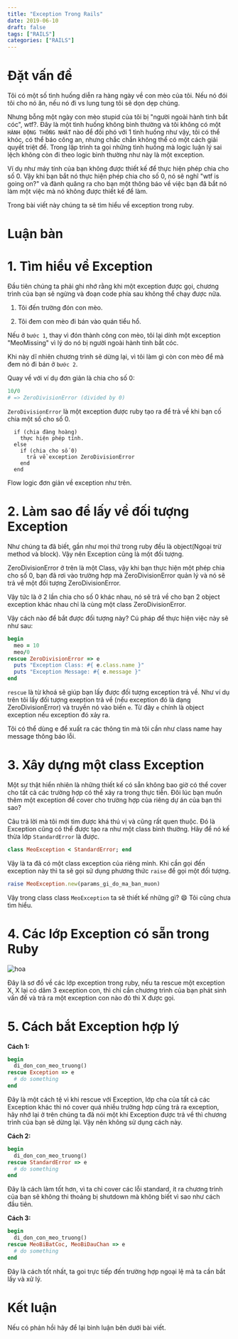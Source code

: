 ```yaml
---
title: "Exception Trong Rails"
date: 2019-06-10
draft: false
tags: ["RAILS"]
categories: ["RAILS"]
---
```


# Đặt vấn đề

Tôi có một số tình huống diễn ra hàng ngày về con mèo của tôi. Nếu nó đói tôi cho nó ăn, nếu nó đi vs lung tung tôi sẽ dọn dẹp chúng.

Nhưng bỗng một ngày con mèo stupid của tôi bị "người ngoài hành tinh bắt cóc", wtf?. Đây là một tình huống không bình thường và tôi không có một `HÀNH ĐỘNG THỐNG NHẤT` nào để đối phó với 1 tình huống như vậy, tôi có thể khóc, có thể báo công an, nhưng chắc chắn không thể có một cách giải quyết triệt để. Trong lập trình ta gọi những tình huống mà logic luận lý sai lệch không còn đi theo logic bình thường như này là một exception.

Ví dụ như máy tính của bạn không được thiết kế để thực hiện phép chia cho số 0. Vậy khi bạn bắt nó thực hiện phép chia cho số 0, nó sẽ nghĩ "wtf is going on?" và đành quăng ra cho bạn một thông báo về việc bạn đã bắt nó làm một việc mà nó không được thiết kế để làm.

Trong bài viết này chúng ta sẽ tìm hiểu về exception trong ruby.

# Luận bàn

# 1. Tìm hiểu về Exception

Đầu tiên chúng ta phải ghi nhớ rằng khi một exception được gọi, chương trình của bạn sẽ ngừng và đoạn code phía sau không thể chạy được nữa.

1. Tôi đến trường đón con mèo.

2. Tôi đem con mèo đi bán vào quán tiểu hổ.

Nếu ở `bước 1`, thay vì đón thành công con mèo, tôi lại dính một exception "MeoMissing" vì lý do nó bị người ngoài hành tinh bắt cóc.

Khi này dĩ nhiên chương trình sẽ dừng lại, vì tôi làm gì còn con mèo để mà đem nó đi bán ở  `bước 2`.

Quay về với ví dụ đơn giản là chia cho số 0:

```ruby
10/0
# => ZeroDivisionError (divided by 0)
```

`ZeroDivisionError` là một exception được ruby tạo ra để trả về khi bạn cố chia một số cho số 0.

```
  if (chia đàng hoàng)
    thực hiện phép tính.
  else
    if (chia cho số 0)
      trả về exception ZeroDivisionError
    end
  end
```

Flow logic đơn giản về exception như trên.

# 2. Làm sao để lấy về đối tượng Exception

Như chúng ta đã biết, gần như mọi thứ trong ruby đều là object(Ngoại trừ method và block). Vậy nên Exception cũng là một đối tượng.

ZeroDivisionError ở trên là một Class, vậy khi bạn thực hiện một phép chia cho số 0, bạn đã rơi vào trường hợp mà ZeroDivisionError quản lý và nó sẽ trả về một đối tượng ZeroDivisionError.

Vậy tức là ở 2 lần chia cho số 0 khác nhau, nó sẽ trả về cho bạn 2 object exception khác nhau chỉ là cùng một class ZeroDivisionError.

Vậy cách nào để bắt được đối tượng này? Cú pháp để thực hiện việc này sẽ như sau:

```ruby
begin
  meo = 10
  meo/0
rescue ZeroDivisionError => e
  puts "Exception Class: #{ e.class.name }"
  puts "Exception Message: #{ e.message }"
end
```

`rescue` là từ khoá sẽ giúp bạn lấy được đối tượng exception trả về. Như ví dụ trên tôi lấy đối tượng exeption trả về (nếu exception đó là dạng ZeroDivisionError) và truyền nó vào biến `e`. Từ đây `e` chính là object exception nếu exception đó xảy ra.

Tôi có thể dùng e để xuất ra các thông tin mà tôi cần như class name hay message thông báo lỗi.

# 3. Xây dựng một class Exception

Một sự thật hiển nhiên là những thiết kế có sẵn không bao giờ có thể cover cho tất cả các trường hợp có thể xảy ra trong thực tiễn. Đôi lúc bạn muốn thêm một exception để cover cho trường hợp của riêng dự án của bạn thì sao?

Câu trả lời mà tôi mới tìm được khá thú vị và cũng rất quen thuộc. Đó là Exception cũng có thể được tạo ra như một class bình thường. Hãy để nó kế thừa lớp `StandardError` là được.

```ruby
class MeoException < StandardError; end

```

Vậy là ta đã có một class exception của riêng mình. Khi cần gọi đến exception này thì ta sẽ gọi sử dụng phương thức `raise` để gọi một đối tượng.

```ruby
raise MeoException.new(params_gi_do_ma_ban_muon)
```

Vậy trong class class `MeoException` ta sẽ thiết kế những gì? :smile: Tôi cũng chưa tìm hiểu.

# 4. Các lớp Exception có sẵn trong Ruby

![hoa](/images/ruby-exception.jpg)

Đây là sơ đồ về các lớp exception trong ruby, nếu ta rescue một exception X, X lại có dăm 3 exception con, thì chỉ cần chương trình của bạn phát sinh vấn đề và trả ra một exception con nào đó thì X được gọi.

# 5. Cách bắt Exception hợp lý

**Cách 1:**

```ruby
begin
  di_don_con_meo_truong()
rescue Exception => e
  # do something
end
```

Đây là một cách tệ vì khi rescue với Exception, lớp cha của tất cả các Exception khác thì nó cover quá nhiều trường hợp cũng trả ra exception, hãy nhớ lại ở trên chúng ta đã nói một khi Exception được trả về thì chương trình của bạn sẽ dừng lại. Vậy nên không sử dụng cách này.

**Cách 2:**

```ruby
begin
  di_don_con_meo_truong()
rescue StandardError => e
  # do something
end
```

Đây là cách làm tốt hơn, vì ta chỉ cover các lỗi standard, ít ra chương trình của bạn sẽ không thi thoảng bị shutdown mà không biết vì sao như cách đầu tiên.

**Cách 3:**

```ruby
begin
  di_don_con_meo_truong()
rescue MeoBiBatCoc, MeoBiDauChan => e
  # do something
end
```

Đây là cách tốt nhất, ta goi trực tiếp đến trường hợp ngoại lệ mà ta cần bắt lấy và xử lý.

# Kết luận

Nếu có phản hồi hãy để lại bình luận bên dưới bài viết.
